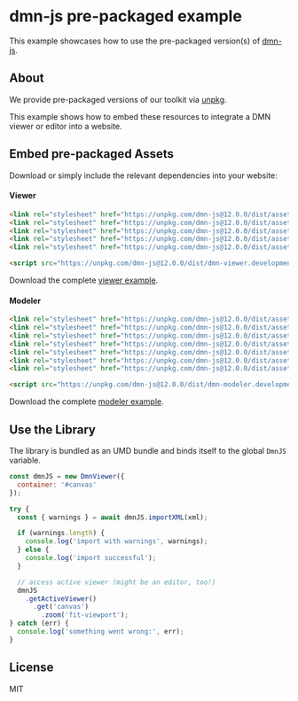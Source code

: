 # dmn-js pre-packaged example

This example showcases how to use the pre-packaged version(s) of [dmn-js](https://github.com/bpmn-io/dmn-js).


## About

We provide pre-packaged versions of our toolkit via [unpkg](https://unpkg.com/dmn-js/dist/).

This example shows how to embed these resources to integrate a DMN viewer or editor
into a website.


## Embed pre-packaged Assets

Download or simply include the relevant dependencies into your website:

#### Viewer

```html
<link rel="stylesheet" href="https://unpkg.com/dmn-js@12.0.0/dist/assets/dmn-js-drd.css">
<link rel="stylesheet" href="https://unpkg.com/dmn-js@12.0.0/dist/assets/dmn-js-decision-table.css">
<link rel="stylesheet" href="https://unpkg.com/dmn-js@12.0.0/dist/assets/dmn-js-literal-expression.css">
<link rel="stylesheet" href="https://unpkg.com/dmn-js@12.0.0/dist/assets/dmn-js-shared.css">
<link rel="stylesheet" href="https://unpkg.com/dmn-js@12.0.0/dist/assets/dmn-font/css/dmn.css">

<script src="https://unpkg.com/dmn-js@12.0.0/dist/dmn-viewer.development.js"></script>
```

Download the complete [viewer example](https://cdn.staticaly.com/gh/bpmn-io/dmn-js-examples/master/starter/viewer.html).

#### Modeler

```html
<link rel="stylesheet" href="https://unpkg.com/dmn-js@12.0.0/dist/assets/diagram-js.css">
<link rel="stylesheet" href="https://unpkg.com/dmn-js@12.0.0/dist/assets/dmn-js-shared.css">
<link rel="stylesheet" href="https://unpkg.com/dmn-js@12.0.0/dist/assets/dmn-js-drd.css">
<link rel="stylesheet" href="https://unpkg.com/dmn-js@12.0.0/dist/assets/dmn-js-decision-table.css">
<link rel="stylesheet" href="https://unpkg.com/dmn-js@12.0.0/dist/assets/dmn-js-decision-table-controls.css">
<link rel="stylesheet" href="https://unpkg.com/dmn-js@12.0.0/dist/assets/dmn-js-literal-expression.css">
<link rel="stylesheet" href="https://unpkg.com/dmn-js@12.0.0/dist/assets/dmn-font/css/dmn.css">

<script src="https://unpkg.com/dmn-js@12.0.0/dist/dmn-modeler.development.js"></script>
```

Download the complete [modeler example](https://cdn.staticaly.com/gh/bpmn-io/dmn-js-examples/master/starter/modeler.html).


## Use the Library

The library is bundled as an UMD bundle and binds itself to the global `DmnJS`
variable.

```javascript
const dmnJS = new DmnViewer({
  container: '#canvas'
});

try {
  const { warnings } = await dmnJS.importXML(xml);

  if (warnings.length) {
    console.log('import with warnings', warnings);
  } else {
    console.log('import successful');
  }

  // access active viewer (might be an editor, too!)
  dmnJS
    .getActiveViewer()
      .get('canvas')
        .zoom('fit-viewport');
} catch (err) {
  console.log('something went wrong:', err);
}
```

## License

MIT
